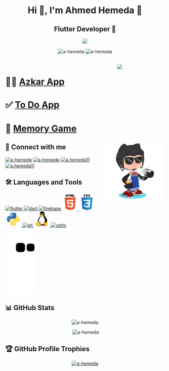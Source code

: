 <h1 align="center">Hi 👋, I'm Ahmed Hemeda 👑</h1>
<h2 align="center">Flutter Developer 💎</h2>
<p align="center"> <img src="https://readme-typing-svg.herokuapp.com?lines=Welcome,+Let's+follow+each+other+💖" /> </p>
<p align="center"> <img src="https://komarev.com/ghpvc/?username=a-hemeda&label=Profile%20views&color=004080&style=flat" alt="a-hemeda" height="30" width="180" />
	           <img src="https://img.shields.io/github/followers/a-hemeda?label=Followers&color=600000&style=flat" alt="a-hemeda" height="30" width="120" />
</p>
<br>
<img align="right" src="https://user-images.githubusercontent.com/63050133/156676671-d5b2e362-97d4-4404-9447-dd71ddfea82f.gif" width = 150px/>

# 🤲🏼 [Azkar App](http://play.google.com/store/apps/details?id=com.hemeda.azkary)

# ✅ [To Do App](http://play.google.com/store/apps/details?id=com.hemeda.daily_tasks)

# 🧸 [Memory Game](http://play.google.com/store/apps/details?id=com.hemeda.memory_game)

<img alt="Night Coding" src="https://raw.githubusercontent.com/AhmedFathyDev/AhmedFathyDev/main/GitHub.png" align="right" height="200"/>

## 📩 Connect with me
<p align="left">
<a href="https://linkedin.com/in/a-hemeda" target="blank"><img align="center" src="https://raw.githubusercontent.com/rahuldkjain/github-profile-readme-generator/master/src/images/icons/Social/linked-in-alt.svg" alt="a-hemeda" height="50" width="60" /></a>
<a href="https://codepen.io/a-hemeda" target="blank"><img align="center" src="https://raw.githubusercontent.com/rahuldkjain/github-profile-readme-generator/master/src/images/icons/Social/codepen.svg" alt="a-hemeda" height="50" width="60" /></a>
<a href="https://fb.com/a.hemeda11" target="blank"><img align="center" src="https://raw.githubusercontent.com/rahuldkjain/github-profile-readme-generator/master/src/images/icons/Social/facebook.svg" alt="a.hemeda11" height="50" width="60" /></a>
<a href="https://instagram.com/a.hemeda11" target="blank"><img align="center" src="https://raw.githubusercontent.com/rahuldkjain/github-profile-readme-generator/master/src/images/icons/Social/instagram.svg" alt="a.hemeda11" height="50" width="60" /></a>
</p>

## 🛠 Languages and Tools
<p align="left"> <a href="https://flutter.dev" target="_blank" rel="noreferrer"> <img src="https://www.vectorlogo.zone/logos/flutterio/flutterio-icon.svg" alt="flutter" width="50" height="50"/> </a> <a href="https://dart.dev" target="_blank" rel="noreferrer"> <img src="https://www.vectorlogo.zone/logos/dartlang/dartlang-icon.svg" alt="dart" width="50" height="50"/> </a> <a href="https://firebase.google.com/" target="_blank" rel="noreferrer"> <img src="https://www.vectorlogo.zone/logos/firebase/firebase-icon.svg" alt="firebase" width="50" height="50"/> </a> <a href="https://www.w3.org/html/" target="_blank" rel="noreferrer"> <img src="https://raw.githubusercontent.com/devicons/devicon/master/icons/html5/html5-original-wordmark.svg" alt="html5" width="50" height="50"/> </a> <a href="https://www.w3schools.com/css/" target="_blank" rel="noreferrer"> <img src="https://raw.githubusercontent.com/devicons/devicon/master/icons/css3/css3-original-wordmark.svg" alt="css3" width="50" height="50"/> <a href="https://www.python.org" target="_blank" rel="noreferrer"> <img src="https://raw.githubusercontent.com/devicons/devicon/master/icons/python/python-original.svg" alt="python" width="50" height="50"/> </a> <a href="https://git-scm.com/" target="_blank" rel="noreferrer"> <img src="https://www.vectorlogo.zone/logos/git-scm/git-scm-icon.svg" alt="git" width="50" height="50"/> </a> <a href="https://www.linux.org/" target="_blank" rel="noreferrer"> <img src="https://raw.githubusercontent.com/devicons/devicon/master/icons/linux/linux-original.svg" alt="linux" width="50" height="50"/> </a> <a href="https://unity.com/" target="_blank" rel="noreferrer"> <img src="https://www.vectorlogo.zone/logos/unity3d/unity3d-icon.svg" alt="unity" width="50" height="50"/> </a> </p>

<img src="https://github.com/Amira-Zahran/Amira-zahran/blob/output/github-contribution-grid-snake.svg" alt="Snake"/>

## 📊 GitHub Stats
<p align="center"> <img  src="https://github-readme-stats.vercel.app/api/top-langs?username=a-hemeda&show_icons=true&locale=en&layout=compact&theme=tokyonight" alt="a-hemeda" /> </p>
<p align="center"> &nbsp;<img  src="https://github-readme-stats.vercel.app/api?username=a-hemeda&show_icons=true&locale=en&theme=tokyonight" alt="a-hemeda" /> </p>

## 🏆 GitHub Profile Trophies
<p align="center">
 <a href="https://github.com/ryo-ma/github-profile-trophy"><img src="https://github-profile-trophy.vercel.app/?username=a-hemeda&theme=algolia" alt="a-hemeda" /></a> </p>
